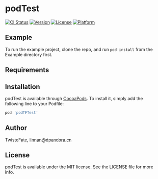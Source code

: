 # podTest

[![CI Status](http://img.shields.io/travis/TwisteFate/podTest.svg?style=flat)](https://travis-ci.org/TwisteFate/podTest)
[![Version](https://img.shields.io/cocoapods/v/podTest.svg?style=flat)](http://cocoapods.org/pods/podTest)
[![License](https://img.shields.io/cocoapods/l/podTest.svg?style=flat)](http://cocoapods.org/pods/podTest)
[![Platform](https://img.shields.io/cocoapods/p/podTest.svg?style=flat)](http://cocoapods.org/pods/podTest)

## Example

To run the example project, clone the repo, and run `pod install` from the Example directory first.

## Requirements

## Installation

podTest is available through [CocoaPods](http://cocoapods.org). To install
it, simply add the following line to your Podfile:

```ruby
pod 'podTFTest'
```

## Author

TwisteFate, linnan@dpandora.cn

## License

podTest is available under the MIT license. See the LICENSE file for more info.

